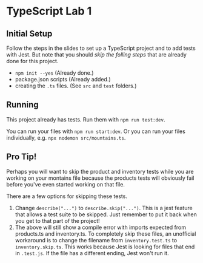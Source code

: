 # TypeScript Lab 1

## Initial Setup
Follow the steps in the slides to set up a TypeScript project and to add tests with Jest.
But note that you should *skip the folling steps* that are already done for this project.

- `npm init --yes` (Already done.)
- package.json scripts (Already added.)
- creating the `.ts` files. (See `src` and `test` folders.)

## Running
This project already has tests. Run them with `npm run test:dev`.

You can run your files with `npm run start:dev`. Or you can run your files individually, e.g. `npx nodemon src/mountains.ts`.

## Pro Tip!
Perhaps you will want to skip the product and inventory tests while you are working on your montains file because the products tests will obviously fail before you've even started working on that file.

There are a few options for skipping these tests.

1. Change `describe("...")` to `describe.skip("...")`. This is a jest feature that allows a test suite to be skipped. Just remember to put it back when you get to that part of the project!
2. The above will still show a compile error with imports expected from products.ts and inventory.ts. To completely skip these files, an unofficial workaround is to change the filename from `inventory.test.ts` to `inventory.skip.ts`. This works because Jest is looking for files that end in `.test.js`. If the file has a different ending, Jest won't run it.